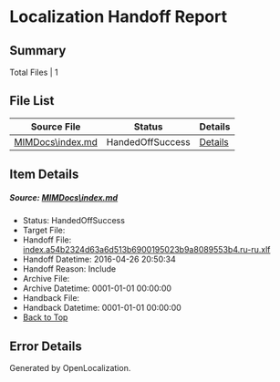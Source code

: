 # <a name='report-top'></a> Localization Handoff Report

## Summary
 Total Files | 1

## File List
 Source File | Status | Details 
 ----------- | ------ | ------- 
 [MIMDocs\index.md](https://github.com/Microsoft/MIMDocs-pr/blob/74086a32a5682b1245736edd5f949d5b203aab71/MIMDocs/index.md) | HandedOffSuccess | [Details](#cd44e8ee2ee8dc74c05194130a414b1d9fdc711a81)

## Item Details
##### <a name='cd44e8ee2ee8dc74c05194130a414b1d9fdc711a81'></a> Source: [MIMDocs\index.md](https://github.com/Microsoft/MIMDocs-pr/blob/74086a32a5682b1245736edd5f949d5b203aab71/MIMDocs/index.md)
* Status: HandedOffSuccess
* Target File: 
* Handoff File: [index.a54b2324d63a6d513b6900195023b9a8089553b4.ru-ru.xlf](https://github.com/Microsoft/EM.handoff/blob/6091aa77970bcc91ace77a0e804d9eff9eee44fc/ol-handoff/Microsoft/MIMDocs-pr.ru-ru/master/index.a54b2324d63a6d513b6900195023b9a8089553b4.ru-ru.xlf)
* Handoff Datetime: 2016-04-26 20:50:34
* Handoff Reason: Include
* Archive File: 
* Archive Datetime: 0001-01-01 00:00:00
* Handback File: 
* Handback Datetime: 0001-01-01 00:00:00
* [Back to Top](#report-top)


## Error Details

Generated by OpenLocalization.
